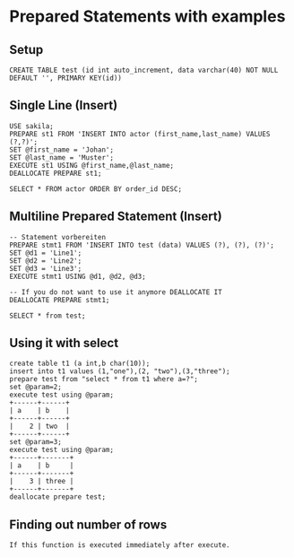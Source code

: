 # Prepared Statements with examples 

## Setup 

```
CREATE TABLE test (id int auto_increment, data varchar(40) NOT NULL DEFAULT '', PRIMARY KEY(id))
```

## Single Line (Insert) 

```
USE sakila;
PREPARE st1 FROM 'INSERT INTO actor (first_name,last_name) VALUES (?,?)';
SET @first_name = 'Johan'; 
SET @last_name = 'Muster';
EXECUTE st1 USING @first_name,@last_name; 
DEALLOCATE PREPARE st1;

SELECT * FROM actor ORDER BY order_id DESC;
```

## Multiline Prepared Statement (Insert)  

```
-- Statement vorbereiten 
PREPARE stmt1 FROM 'INSERT INTO test (data) VALUES (?), (?), (?)';
SET @d1 = 'Line1';
SET @d2 = 'Line2';
SET @d3 = 'Line3';
EXECUTE stmt1 USING @d1, @d2, @d3;

-- If you do not want to use it anymore DEALLOCATE IT 
DEALLOCATE PREPARE stmt1;

SELECT * from test;

```

## Using it with select 

```
create table t1 (a int,b char(10));
insert into t1 values (1,"one"),(2, "two"),(3,"three");
prepare test from "select * from t1 where a=?";
set @param=2;
execute test using @param;
+------+------+
| a    | b    |
+------+------+
|    2 | two  |
+------+------+
set @param=3;
execute test using @param;
+------+-------+
| a    | b     |
+------+-------+
|    3 | three |
+------+-------+
deallocate prepare test;
```

## Finding out number of rows 

```
If this function is executed immediately after execute. 



```
